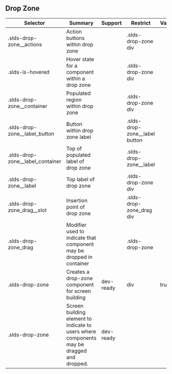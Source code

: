 

## Drop Zone

| Selector | Summary | Support | Restrict | Variant | Modifier |
|-------|-------|-------|-------|-------|-------|
| .slds-drop-zone__actions | Action buttons within drop zone |   | .slds-drop-zone div |   |   |
| .slds-is-hovered | Hover state for a component within a drop zone |   | .slds-drop-zone div |   | true |
| .slds-drop-zone__container | Populated region within drop zone |   | .slds-drop-zone div |   |   |
| .slds-drop-zone__label_button | Button within drop zone label |   | .slds-drop-zone__label button |   |   |
| .slds-drop-zone__label_container | Top of populated label of drop zone |   | .slds-drop-zone__label |   |   |
| .slds-drop-zone__label | Top label of drop zone |   | .slds-drop-zone div |   |   |
| .slds-drop-zone_drag__slot | Insertion point of drop zone |   | .slds-drop-zone_drag div |   |   |
| .slds-drop-zone_drag | Modifier used to indicate that component may be dropped in container |   | .slds-drop-zone |   | true |
| .slds-drop-zone | Creates a drop-zone component for screen building | dev-ready | div | true |   |
| .slds-drop-zone | Screen building element to indicate to users where components may be dragged and dropped. | dev-ready |   |   |   |